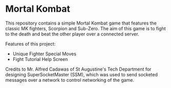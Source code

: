 # Mortal Kombat
This repository contains a simple Mortal Kombat game that features the classic MK fighters, Scorpion and Sub-Zero. The aim of this game is to fight to the death and beat the other player over a connected server.

Features of this project:
- Unique Fighter Special Moves
- Fight Tutorial Help Screen

Credits to Mr. Alfred Cadawas of St Augustine's Tech Department for designing SuperSocketMaster (SSM), which was used to send socketed messages over a network to control networking of the game.
